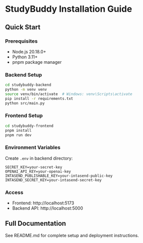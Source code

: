 # StudyBuddy Installation Guide

## Quick Start

### Prerequisites
- Node.js 20.18.0+
- Python 3.11+
- pnpm package manager

### Backend Setup
```bash
cd studybuddy-backend
python -m venv venv
source venv/bin/activate  # Windows: venv\Scripts\activate
pip install -r requirements.txt
python src/main.py
```

### Frontend Setup
```bash
cd studybuddy-frontend
pnpm install
pnpm run dev
```

### Environment Variables
Create `.env` in backend directory:
```
SECRET_KEY=your-secret-key
OPENAI_API_KEY=your-openai-key
INTASEND_PUBLISHABLE_KEY=your-intasend-public-key
INTASEND_SECRET_KEY=your-intasend-secret-key
```

### Access
- Frontend: http://localhost:5173
- Backend API: http://localhost:5000

## Full Documentation
See README.md for complete setup and deployment instructions.

